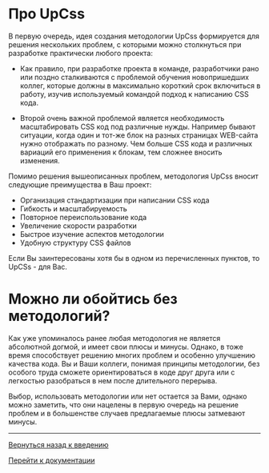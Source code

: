 # Про UpCss

В первую очередь, идея создания методологии UpCss формируется для решения
нескольких проблем, с которыми можно столкнуться при разработке практически
любого проекта:  

* Как правило, при разработке проекта в команде, разработчики рано или поздно 
сталкиваются с проблемой обучения новопришедших коллег, которые должны 
в максимально короткий срок включиться в работу, изучив используемый командой 
подход к написанию CSS кода.
 
* Второй очень важной проблемой является необходимость масштабировать CSS код 
под различные нужды. Например бывают ситуации, когда один и тот-же блок на 
разных страницах WEB-сайта нужно отображать по разному. Чем больше CSS кода 
и различных вариаций его применения к блокам, тем сложнее вносить изменения.

Помимо решения вышеописанных проблем, методология UpCss вносит следующие 
преимущества в Ваш проект:

* Организация стандартизации при написании CSS кода
* Гибкость и масштабируемость
* Повторное переиспользование кода
* Увеличение скорости разработки
* Быстрое изучение аспектов методологии
* Удобную структуру CSS файлов


Если Вы заинтересованы хотя бы в одном из перечисленных пунктов, 
то UpCSs - для Вас.


# Можно ли обойтись без методологий?

Как уже упоминалось ранее любая методология не является абсолютной догмой, 
и имеет свои плюсы и минусы. Однако, в тоже время способствует решению многих проблем
и особенно улучшению качества кода. Вы и Ваши коллеги, понимая принципы методологии, 
без особого труда сможете ориентироваться в коде друг друга или с легкостью разобраться 
в нем после длительного перерыва.

Выбор, использовать методологии или нет остается за Вами, однако можно заметить,
что они нацелены в первую очередь на решение проблем и в большенстве случаев 
предлагаемые плюсы затмевают минусы.

--------

[Вернуться назад к введению](./introduction.md)

[Перейти к документации](https://github.com/nepster-web/UpCss#%D0%94%D0%BE%D0%BA%D1%83%D0%BC%D0%B5%D0%BD%D1%82%D0%B0%D1%86%D0%B8%D1%8F)